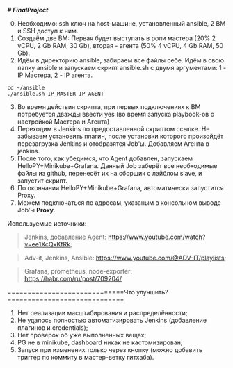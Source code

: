 ***# FinalProject***

0. Необходимо: ssh ключ на host-машине, установленный ansible, 2 ВМ и SSH доступ к ним.
1. Создаём две ВМ: Первая будет выступать в роли мастера (20% 2 vCPU, 2 Gb RAM, 30 Gb), вторая - агента (50% 4 vCPU, 4 Gb RAM, 50 Gb). 
2. Идём в директорию ansible, забираем все файлы себе. Идём в свою папку ansible и запускаем скрипт ansible.sh с двумя аргументами: 1 - IP Мастера, 2 - IP агента.
```
cd ~/ansible
./ansible.sh IP_MASTER IP_AGENT
```
3. Во время действия скрипта, при первых подключениях к ВМ потребуется дважды ввести yes (во время запуска playbook-ов с настройкой Мастера и Агента)
4. Переходим в Jenkins по предоставленной скриптом ссылке. Не забываем установить плагин, после установки которого произойдёт перезагрузка Jenkins и отобразятся Job'ы. Добавляем Агента в jenkins.
5. После того, как убедимся, что Agent добавлен, запускаем HelloPY+Minikube+Grafana. Данный Job заберёт все необходимые файлы из github, перенесёт их на сборщик с лэйблом slave, и запустит скрипт.
6. По окончании HelloPY+Minikube+Grafana, автоматически запустится Proxy.
7. Можем подключаться по адресам, указаным в консольном выводе Job'ы **Proxy**.

Используемые источники:
>Jenkins, добавление Agent: https://www.youtube.com/watch?v=ee1XcQxKfRk;

>Adv-it, Jenkins, Ansible: https://www.youtube.com/@ADV-IT/playlists;

>Grafana, prometheus, node-exporter: https://habr.com/ru/post/709204/

=============================Что улучшить?=============================

1. Нет реализации масштабирования и распределённости;
2. Не удалось полностью автоматизировать Jenkins (добавление плагинов и credentials);
3. Нет проверок об уже выполненных вещах;
4. PG не в minikube, dashboard никак не кастомизирован;
5. Запуск при изменених только через кнопку (можно добавить триггер по коммиту в мастер-ветку гитхаба).
